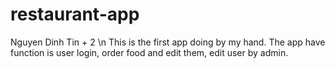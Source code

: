 # restaurant-app
Nguyen Dinh Tin    +  2 \n
This is the first app doing by my hand. The app have function is user login, order food and edit them, edit user by admin.
